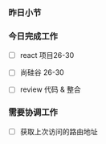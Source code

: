 ### 昨日小节



### 今日完成工作

- [ ] react 项目26-30
- [ ] 尚硅谷 26-30
- [ ] review 代码 & 整合


###  需要协调工作

- [ ] 获取上次访问的路由地址

